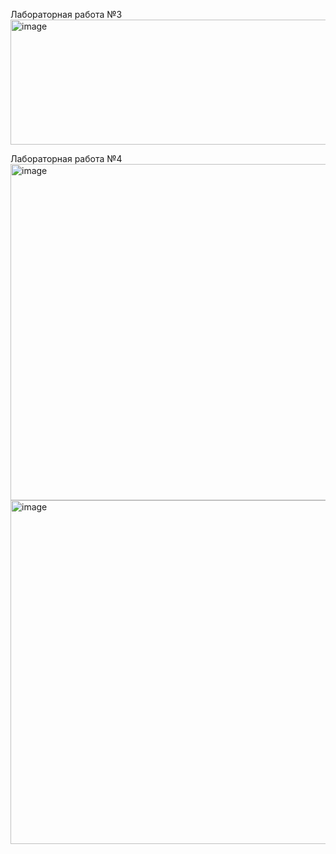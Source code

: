 Лабораторная работа №3
<img width="959" height="200" alt="image" src="https://github.com/user-attachments/assets/322f00d4-866b-4701-b253-3dbd2a95ee5c" />


Лабораторная работа №4 
<img width="678" height="538" alt="image" src="https://github.com/user-attachments/assets/a5d3f312-7834-41a4-bc91-bed95d8e4877" />
<img width="961" height="550" alt="image" src="https://github.com/user-attachments/assets/97d80dbf-081a-4f6c-8a03-528f27c6bdf8" />
